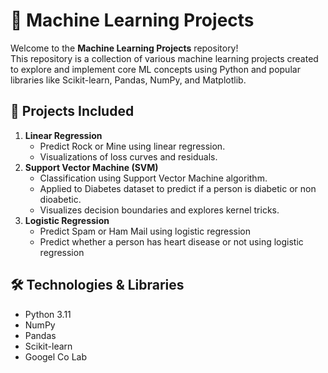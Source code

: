 # 🧠 Machine Learning Projects

Welcome to the **Machine Learning Projects** repository!  
This repository is a collection of various machine learning projects created to explore and implement core ML concepts using Python and popular libraries like Scikit-learn, Pandas, NumPy, and Matplotlib.

## 🚀 Projects Included

1. **Linear Regression**
   - Predict Rock or Mine using linear regression.
   - Visualizations of loss curves and residuals.
2. **Support Vector Machine (SVM)**
   - Classification using Support Vector Machine algorithm.
   - Applied to Diabetes dataset to predict if a person is diabetic or non dioabetic.
   - Visualizes decision boundaries and explores kernel tricks.
2. **Logistic Regression**
   - Predict Spam or Ham Mail using logistic regression
   - Predict whether a person has heart disease or not using logistic regression
   

## 🛠️ Technologies & Libraries

- Python 3.11
- NumPy
- Pandas
- Scikit-learn
- Googel Co Lab



